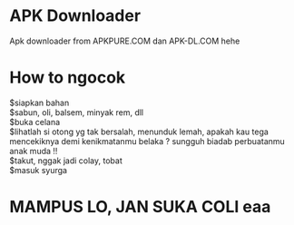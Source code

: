 # APK Downloader
Apk downloader from APKPURE.COM dan APK-DL.COM hehe
# How to ngocok
$siapkan bahan<br>
$sabun, oli, balsem, minyak rem, dll<br>
$buka celana<br>
$lihatlah si otong yg tak bersalah, menunduk lemah, apakah kau tega mencekiknya demi kenikmatanmu belaka ? sungguh biadab perbuatanmu anak muda !!<br>
$takut, nggak jadi colay, tobat<br>
$masuk syurga
# MAMPUS LO, JAN SUKA COLI eaa
